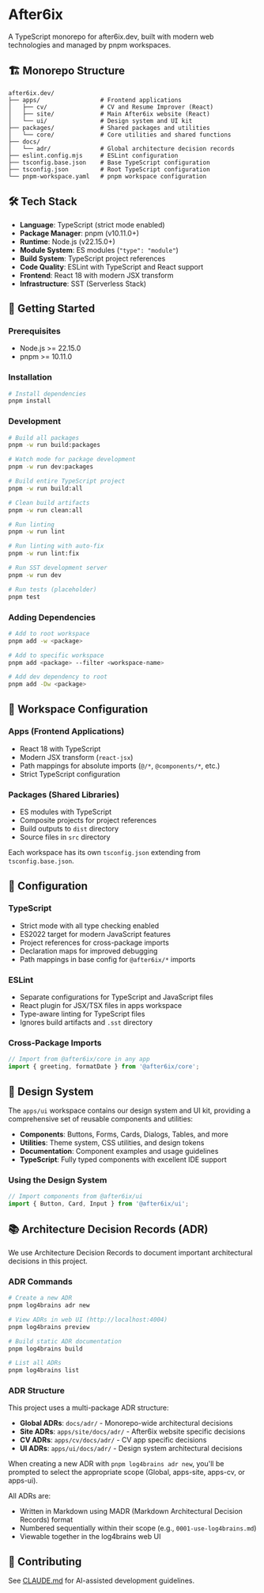 # After6ix

A TypeScript monorepo for after6ix.dev, built with modern web technologies and managed by pnpm workspaces.

## 🏗️ Monorepo Structure

```ascii
after6ix.dev/
├── apps/                 # Frontend applications
│   ├── cv/               # CV and Resume Improver (React)
│   ├── site/             # Main After6ix website (React)
│   └── ui/               # Design system and UI kit
├── packages/             # Shared packages and utilities
│   └── core/             # Core utilities and shared functions
├── docs/
│   └── adr/              # Global architecture decision records
├── eslint.config.mjs     # ESLint configuration
├── tsconfig.base.json    # Base TypeScript configuration
├── tsconfig.json         # Root TypeScript configuration
└── pnpm-workspace.yaml   # pnpm workspace configuration
```

## 🛠️ Tech Stack

- **Language**: TypeScript (strict mode enabled)
- **Package Manager**: pnpm (v10.11.0+)
- **Runtime**: Node.js (v22.15.0+)
- **Module System**: ES modules (`"type": "module"`)
- **Build System**: TypeScript project references
- **Code Quality**: ESLint with TypeScript and React support
- **Frontend**: React 18 with modern JSX transform
- **Infrastructure**: SST (Serverless Stack)

## 🚀 Getting Started

### Prerequisites

- Node.js >= 22.15.0
- pnpm >= 10.11.0

### Installation

```bash
# Install dependencies
pnpm install
```

### Development

```bash
# Build all packages
pnpm -w run build:packages

# Watch mode for package development
pnpm -w run dev:packages

# Build entire TypeScript project
pnpm -w run build:all

# Clean build artifacts
pnpm -w run clean:all

# Run linting
pnpm -w run lint

# Run linting with auto-fix
pnpm -w run lint:fix

# Run SST development server
pnpm -w run dev

# Run tests (placeholder)
pnpm test
```

### Adding Dependencies

```bash
# Add to root workspace
pnpm add -w <package>

# Add to specific workspace
pnpm add <package> --filter <workspace-name>

# Add dev dependency to root
pnpm add -Dw <package>
```

## 📁 Workspace Configuration

### Apps (Frontend Applications)

- React 18 with TypeScript
- Modern JSX transform (`react-jsx`)
- Path mappings for absolute imports (`@/*`, `@components/*`, etc.)
- Strict TypeScript configuration

### Packages (Shared Libraries)

- ES modules with TypeScript
- Composite projects for project references
- Build outputs to `dist` directory
- Source files in `src` directory

Each workspace has its own `tsconfig.json` extending from `tsconfig.base.json`.

## 🔧 Configuration

### TypeScript

- Strict mode with all type checking enabled
- ES2022 target for modern JavaScript features
- Project references for cross-package imports
- Declaration maps for improved debugging
- Path mappings in base config for `@after6ix/*` imports

### ESLint

- Separate configurations for TypeScript and JavaScript files
- React plugin for JSX/TSX files in apps workspace
- Type-aware linting for TypeScript files
- Ignores build artifacts and `.sst` directory

### Cross-Package Imports

```typescript
// Import from @after6ix/core in any app
import { greeting, formatDate } from '@after6ix/core';
```

## 🎨 Design System

The `apps/ui` workspace contains our design system and UI kit, providing a comprehensive set of reusable components and utilities:

- **Components**: Buttons, Forms, Cards, Dialogs, Tables, and more
- **Utilities**: Theme system, CSS utilities, and design tokens
- **Documentation**: Component examples and usage guidelines
- **TypeScript**: Fully typed components with excellent IDE support

### Using the Design System

```typescript
// Import components from @after6ix/ui
import { Button, Card, Input } from '@after6ix/ui';
```

## 📚 Architecture Decision Records (ADR)

We use Architecture Decision Records to document important architectural decisions in this project.

### ADR Commands

```bash
# Create a new ADR
pnpm log4brains adr new

# View ADRs in web UI (http://localhost:4004)
pnpm log4brains preview

# Build static ADR documentation
pnpm log4brains build

# List all ADRs
pnpm log4brains list
```

### ADR Structure

This project uses a multi-package ADR structure:

- **Global ADRs**: `docs/adr/` - Monorepo-wide architectural decisions
- **Site ADRs**: `apps/site/docs/adr/` - After6ix website specific decisions
- **CV ADRs**: `apps/cv/docs/adr/` - CV app specific decisions
- **UI ADRs**: `apps/ui/docs/adr/` - Design system architectural decisions

When creating a new ADR with `pnpm log4brains adr new`, you'll be prompted to select the appropriate scope (Global, apps-site, apps-cv, or apps-ui).

All ADRs are:

- Written in Markdown using MADR (Markdown Architectural Decision Records) format
- Numbered sequentially within their scope (e.g., `0001-use-log4brains.md`)
- Viewable together in the log4brains web UI

## 📝 Contributing

See [CLAUDE.md](./CLAUDE.md) for AI-assisted development guidelines.